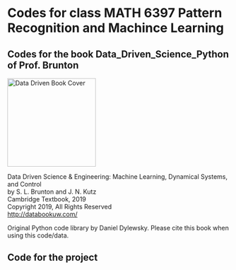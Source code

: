 # Codes for class MATH 6397 Pattern Recognition and Machince Learning

## Codes for the book Data_Driven_Science_Python of Prof. Brunton

<img src="http://www.databookuw.com/files/stacks-image-5bffc53-882x1200.png" alt="Data Driven Book Cover" width="200"/>

Data Driven Science & Engineering: Machine Learning, Dynamical Systems, and Control  
by S. L. Brunton and J. N. Kutz  
Cambridge Textbook, 2019  
Copyright 2019, All Rights Reserved  
http://databookuw.com/

Original Python code library by Daniel Dylewsky. Please cite this book when using this code/data.

## Code for the project
